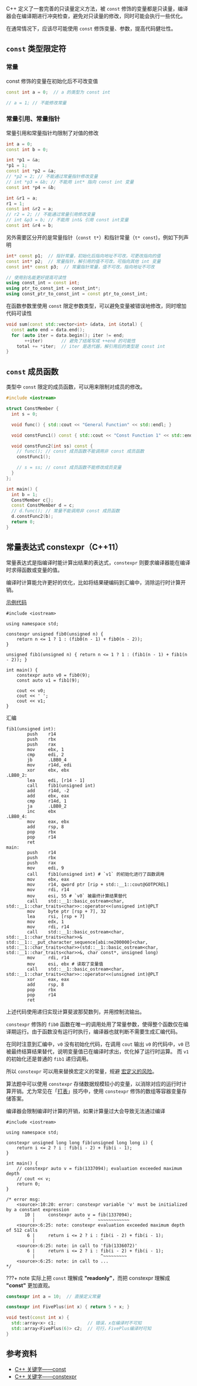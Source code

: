 C++ 定义了一套完善的只读量定义方法，被 `const` 修饰的变量都是只读量，编译器会在编译期进行冲突检查，避免对只读量的修改，同时可能会执行一些优化。

在通常情况下，应该尽可能使用 `const` 修饰变量、参数，提高代码健壮性。

## `const` 类型限定符

### 常量

const 修饰的变量在初始化后不可改变值

```cpp
const int a = 0;  // a 的类型为 const int

// a = 1; // 不能修改常量
```

### 常量引用、常量指针

常量引用和常量指针均限制了对值的修改

```cpp
int a = 0;
const int b = 0;

int *p1 = &a;
*p1 = 1;
const int *p2 = &a;
// *p2 = 2; // 不能通过常量指针修改变量
// int *p3 = &b; // 不能用 int* 指向 const int 变量
const int *p4 = &b;

int &r1 = a;
r1 = 1;
const int &r2 = a;
// r2 = 2; // 不能通过常量引用修改变量
// int &p3 = b; // 不能用 int& 引用 const int变量
const int &r4 = b;
```

另外需要区分开的是常量指针（`const t*`）和指针常量（`t* const`)，例如下列声明

```cpp
int* const p1;  // 指针常量，初始化后指向地址不可改，可更改指向的值
const int* p2;  // 常量指针，解引用的值不可改，可指向其他 int 变量
const int* const p3;  // 常量指针常量，值不可改，指向地址不可改

// 使用别名能更好提高可读性
using const_int = const int;
using ptr_to_const_int = const_int*;
using const_ptr_to_const_int = const ptr_to_const_int;
```

在函数参数里使用 `const` 限定参数类型，可以避免变量被错误地修改，同时增加代码可读性

```cpp
void sum(const std::vector<int> &data, int &total) {
  const auto end = data.end();
  for (auto iter = data.begin(); iter != end;
       ++iter)       // 避免了结尾写成 ++end 的可能性
    total += *iter;  // iter 是迭代器，解引用后的类型是 const int
}
```

## `const` 成员函数

类型中 `const` 限定的成员函数，可以用来限制对成员的修改。

```cpp
#include <iostream>

struct ConstMember {
  int s = 0;

  void func() { std::cout << "General Function" << std::endl; }

  void constFunc1() const { std::cout << "Const Function 1" << std::endl; }

  void constFunc2(int ss) const {
    // func(); // const 成员函数不能调用非 const 成员函数
    constFunc1();

    // s = ss; // const 成员函数不能修改成员变量
  }
};

int main() {
  int b = 1;
  ConstMember c{};
  const ConstMember d = c;
  // d.func(); // 常量不能调用非 const 成员函数
  d.constFunc2(b);
  return 0;
}
```

## 常量表达式 constexpr（C++11）

常量表达式是指编译时能计算出结果的表达式，`constexpr` 则要求编译器能在编译时求得函数或变量的值。

编译时计算能允许更好的优化，比如将结果硬编码到汇编中，消除运行时计算开销。

[示例代码](https://godbolt.org/#z:OYLghAFBqd5QCxAYwPYBMCmBRdBLAF1QCcAaPECAMzwBtMA7AQwFtMQByARg9KtQYEAysib0QXACx8BBAKoBnTAAUAHpwAMvAFYTStJg1DIApACYAQuYukl9ZATwDKjdAGFUtAK4sGe1wAyeAyYAHI%2BAEaYxCDSAA6oCoRODB7evnoJSY4CQSHhLFEx0naYDilCBEzEBGk%2Bfly2mPY5DJXVBHlhkdGxtlU1dRmNCgOdwd2FvZIAlLaoXsTI7BzmAMzByN5YANQma25Oo8SYrPvYJhoAgpdXXklGO8xsCnFMyzuj6PtW17doDFGmFUcWIOy8gLwwBC6B2NAiGggEKS0MwsIYMz2AHZflcdvidicCIsGE89gd9gARHZcckAMRpOxAO2oeAREFJAFoaZjrHC2YiuTszDMZj9biYsZSJddkVCYfyIlwkZDUejeTjCZhicRSaT9m4qYz9gzaczWUqOTtuVxeZZFcqhSKxWsLNjpX9rsECDsWExghANbiCTsAUCQWCmF4iDsAG4acnU%2BGIgCcLuDBLDPqjMdjtKN8OVafFnrxmYWPoNBrjGhLZfxaGj5MNBx2YA4bdWrtuIcblYprbzdcllI4c1onAArLw/NxeKhOIbLHyFAslpg9mY1jxSARNGO5gBrWKTgB0XAAHCnJxpJGssdusViL9IJxxJLwWBINBpSLOtKQC4cLwCggL%2Be4cFocxwLAMCICgqAsHEdDROQlBoEhKExFshjAAA%2BgQxAQoefB0AQ0SgRAET7qQETBNUACenA7nRzDEAxADyETaGUEE7hhbCCBxDC0ExkG8FgEReMAbhiLQoFzqQWB%2BkY4jiUpeAnOUsaYApAHAmU0YrAB3rNDRtBssQjEeFgNGEXgX6KTpxARIkmCUpgKnABZRj7nMVAGMACgAGp4JgADuHFxIwzG8PwggiGI7BSDIgiKCo6jqbojQGL5pjLpY%2BhsqBkBzKgcStApnJfFS%2BVWJYW7WhxazWl8FkRFS7V1dY87OcQeBYCVgZNC0KQuAw7iePU/gTV0BRFJkiTJAIQwNKQWTLQwc09DEIzNLxFRjKteilOUAjtDU21TLt/QdMdIxjFdC22vMizLBI45TjONFATsqgXgAbJyAOSKGuXACyhHEZiEC4IQJCbtuMy8BBUGkBASAYch9BkBQEBY1hICxsgcRxHheYpnhBjkaMeGqCDpG0ORxCUdR6msYxsW0fR7FcTxDhcwJjAEMJok0ZJ0mybQ8lc8puFqQB%2BBaY4Ol6bwBnIEZNGmW%2BAHtVZ7E2cZKP9Y5O7Oa5SgeV5PmgOJ/mBSFYWRdFs47vFwiiOIKUe%2Blag0boaz6LhKDWNYRURENZUVSkCkAPRfKHBUWGYCZxwA6qDGcABq9dE/WDfAcyna042Teka2BBM829I0G2tPd61La0T21yNB3nUdU3DO3Z1tI91c7SdXcV8PHSt7txdru9L1vtOf4/Zwf0g76CjE3GXApqe1O6T6sP4EQYLrLaKN%2BUesQaKek6TlwANYgDk4plikgaCmOWcB%2BpBfgDZinhek5YikGYf%2BgDJDAMnNIf885OAgTAruPy6M4IYxABWOI0Y0L40QtjaIoRWArH%2BkDFeOFHgQChgwQ8yNSBonhgXPQHtEre2kL7JQ/ssp6HClZOICC57fXUkBDi0Y0E%2BlQFQP6gNgag2IRDUhRFyEww8JhHGiMT7wPtujJAqD0F4wJjjXBbBOD01BiwNeyAN5bx3qMdWB8SADTobIBhyUmGyD9plACgdSAcKYFwucn0ODzygYBTgAiCBCJ2CI5eRiTFmO3kwGme8FHYKPluNYlDUYHlIAgU4WAYjDTfJ/L895zxgJAUAkpkgAYLz4TA2wcC0milIMeCBf8uC3mvD/AGF4zBmC4FifQnA1i8IAkBU%2B9tfFmEGdA4CqioJzGckkZwkggA%3D%3D%3D)

    #include <iostream>

    using namespace std;

    constexpr unsigned fib0(unsigned n) {
        return n <= 1 ? 1 : (fib0(n - 1) + fib0(n - 2));
    }

    unsigned fib1(unsigned n) { return n <= 1 ? 1 : (fib1(n - 1) + fib1(n - 2)); }

    int main() {
        constexpr auto v0 = fib0(9);
        const auto v1 = fib1(9);

        cout << v0;
        cout << ' ';
        cout << v1;
    }

汇编

    fib1(unsigned int):
            push    r14
            push    rbx
            push    rax
            mov     ebx, 1
            cmp     edi, 2
            jb      .LBB0_4
            mov     r14d, edi
            xor     ebx, ebx
    .LBB0_2:
            lea     edi, [r14 - 1]
            call    fib1(unsigned int)
            add     r14d, -2
            add     ebx, eax
            cmp     r14d, 1
            ja      .LBB0_2
            inc     ebx
    .LBB0_4:
            mov     eax, ebx
            add     rsp, 8
            pop     rbx
            pop     r14
            ret
    main:
            push    r14
            push    rbx
            push    rax
            mov     edi, 9
            call    fib1(unsigned int) # `v1` 的初始化进行了函数调用
            mov     ebx, eax
            mov     r14, qword ptr [rip + std::__1::cout@GOTPCREL]
            mov     rdi, r14
            mov     esi, 55 # `v0` 被最终计算结果替代
            call    std::__1::basic_ostream<char, std::__1::char_traits<char>>::operator<<(unsigned int)@PLT
            mov     byte ptr [rsp + 7], 32
            lea     rsi, [rsp + 7]
            mov     edx, 1
            mov     rdi, r14
            call    std::__1::basic_ostream<char, std::__1::char_traits<char>>& std::__1::__put_character_sequence[abi:ne200000]<char, std::__1::char_traits<char>>(std::__1::basic_ostream<char, std::__1::char_traits<char>>&, char const*, unsigned long)
            mov     rdi, r14
            mov     esi, ebx # 读取了变量值
            call    std::__1::basic_ostream<char, std::__1::char_traits<char>>::operator<<(unsigned int)@PLT
            xor     eax, eax
            add     rsp, 8
            pop     rbx
            pop     r14
            ret

上述代码使用递归实现计算斐波那契数列，并用控制流输出。

`constexpr` 修饰的 `fib0` 函数在唯一的调用处用了常量参数，使得整个函数仅在编译期运行。由于函数没有运行时执行，编译器也就判断不需要生成汇编代码。

在同时注意到汇编中，`v0` 没有初始化代码，在调用 `cout` 输出 `v0` 的代码中，`v0` 已被最终结算结果替代，说明变量值已在编译时求出，优化掉了运行时运算。
而 `v1` 的初始化还是普通的 `fib1` 递归调用。

所以 `constexpr` 可以用来替换宏定义的常量，规避 [宏定义的风险](./basic.md#define-命令)。

算法题中可以使用 `constexpr` 存储数据规模较小的变量，以消除对应的运行时计算开销。尤为常见在「[打表](https://baike.baidu.com/item/%E6%89%93%E8%A1%A8/7928573)」技巧中，使用 `constexpr` 修饰的数组等容器变量存储答案。

编译器会限制编译时计算的开销，如果计算量过大会导致无法通过编译

    #include <iostream>

    using namespace std;

    constexpr unsigned long long fib(unsigned long long i) {
        return i <= 2 ? i : fib(i - 2) + fib(i - 1);
    }

    int main() {
        // constexpr auto v = fib(1337094); evaluation exceeded maximum depth
        // cout << v;
        return 0;
    }

    /* error msg:
        <source>:10:20: error: constexpr variable 'v' must be initialized by a constant expression
           10 |     constexpr auto v = fib(1337094);
              |                    ^   ~~~~~~~~~~~~
        <source>:6:25: note: constexpr evaluation exceeded maximum depth of 512 calls
            6 |     return i <= 2 ? i : fib(i - 2) + fib(i - 1);
              |                         ^
        <source>:6:25: note: in call to 'fib(1336072)'
            6 |     return i <= 2 ? i : fib(i - 2) + fib(i - 1);
              |                         ^~~~~~~~~~
        <source>:6:25: note: in call to ...
    */

???+ note
    实际上把 `const` 理解成 **"readonly"**，而把 constexpr 理解成 **"const"** 更加直观。

```cpp
constexpr int a = 10;  // 直接定义常量

constexpr int FivePlus(int x) { return 5 + x; }

void test(const int x) {
  std::array<x> c1;            // 错误，x在编译时不可知
  std::array<FivePlus(6)> c2;  // 可行，FivePlus编译时可知
}
```

## 参考资料

-   [C++ 关键字——const](https://zh.cppreference.com/w/cpp/keyword/const)
-   [C++ 关键字——constexpr](https://zh.cppreference.com/w/cpp/keyword/constexpr)
